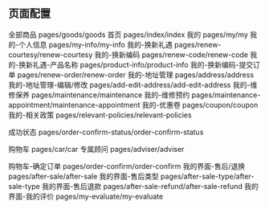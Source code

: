## 页面配置

全部商品 pages/goods/goods
首页 pages/index/index
我的 pages/my/my
我的-个人信息 pages/my-info/my-info
我的-换新礼遇 pages/renew-courtesy/renew-courtesy
我的-换新编码 pages/renew-code/renew-code
我的-换新礼遇-产品名称 pages/product-info/product-info
我的-换新编码-提交订单 pages/renew-order/renew-order
我的-地址管理 pages/address/address
我的-地址管理-编辑/修改 pages/add-edit-address/add-edit-address
我的-维修保养 pages/maintenance/maintenance
我的-维修预约 pages/maintenance-appointment/maintenance-appointment
我的-优惠卷 pages/coupon/coupon
我的-相关政策 pages/relevant-policies/relevant-policies


成功状态 pages/order-confirm-status/order-confirm-status




购物车 pages/car/car
专属顾问 pages/adviser/adviser

购物车-确定订单 pages/order-confirm/order-confirm
我的界面-售后/退换 pages/after-sale/after-sale
我的界面-售后类型 pages/after-sale-type/after-sale-type
我的界面-售后退款 pages/after-sale-refund/after-sale-refund
我的界面-我的评价 pages/my-evaluate/my-evaluate
